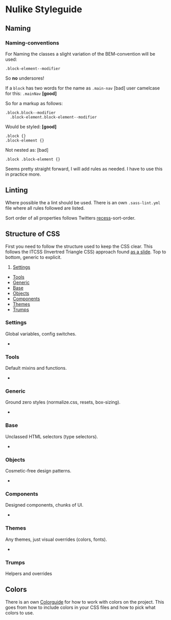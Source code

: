 # Nulike Styleguide

## Naming

### Naming-conventions

For Naming the classes a slight variation of the BEM-convention will be used:

```
.block-element--modifier
```

So **no** undersores!

If a `block` has two words for the name as `.main-nav` [bad] user camelcase for this: `.mainNav` **[good]**

So for a markup as follows:

```
.block.block--modifier
  .block-element.block-element--modifier
```
Would be styled: **[good]**

```
.block {}
.block-element {}
```
Not nested as: [bad]

```
.block .block-element {}
```

Seems pretty straight forward, I will add rules as needed. I have to use this in practice more.

## Linting

Where possible the a lint should be used. There is an own `.sass-lint.yml` file where all rules followed are listed.

Sort order of all properties follows Twitters [recess](https://github.com/twitter/recess/blob/master/lib/lint/strict-property-order.js)-sort-order.

## Structure of CSS

First you need to follow the structure used to keep the CSS clear. This follows the ITCSS (Invertred Triangle CSS) approach found [as a slide](https://speakerdeck.com/dafed/managing-css-projects-with-itcss). Top to bottom, generic to explicit.

1. [Settings](#settings)
* [Tools](#tools)
* [Generic](#generic)
* [Base](#base)
* [Objects](#objects)
* [Components](#components)
* [Themes](#themes)
* [Trumps](#trumps)

### Settings

Global variables, config switches.

-
### Tools

Default mixins and functions.

-
### Generic

Ground zero styles (normalize.css, resets, box-sizing).

-
### Base

Unclassed HTML selectors (type selectors).

-
### Objects

Cosmetic-free design patterns.

-
### Components

Designed components, chunks of UI.

-
### Themes

Any themes, just visual overrides (colors, fonts).

-
### Trumps

Helpers and overrides

## Colors

There is an own [Colorguide](colorguide.md) for how to work with colors on the project. This goes from how to include colors in your CSS files and how to pick what colors to use.

